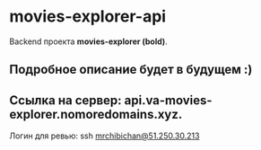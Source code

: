# movies-explorer-api

Backend проекта __movies-explorer (bold)__.

## Подробное описание будет в будущем :)

## Ссылка на сервер: api.va-movies-explorer.nomoredomains.xyz.

Логин для ревью: ssh mrchibichan@51.250.30.213

